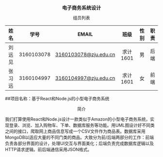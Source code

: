<center><h1 style="font-size: 16">电子商务系统设计</h1></center>

<center>组员列表</center>

|  姓名  |    学号    |         EMAIL         |   班级   | 性别 | 职责 |
| :----: | :--------: | :-------------------: | :------: | :--: | :--: |
| 刘远见 | 3160103078 | 3160103078@zju.edu.cn | 求计1601 |  男  | 后端 |
| 张习远 | 3160104997 | 3160104997@zju.edu.cn | 求计1601 |  女  | 前端 |

##项目名称：基于React和Node.js的小型电子商务系统

<center>简介</center>

我们打算使用React和Node.js设计一款类似于Amazon的小型电子商务系统，实现登录、浏览、加入购物车、下单、数据库服务等功能。用UML图设计好不同类之间的接口，爬取网上商品信息写成一个CSV文件作为商品表。数据库采用MongoDB以适应大量的不同门类的商品。大致分为前/后端两部分的工作：前端负责各部分界面的设计，处理UI交互与界面美化；后端负责完成数据库逻辑以及HTTP请求逻辑。前后端通信采用JSON格式。